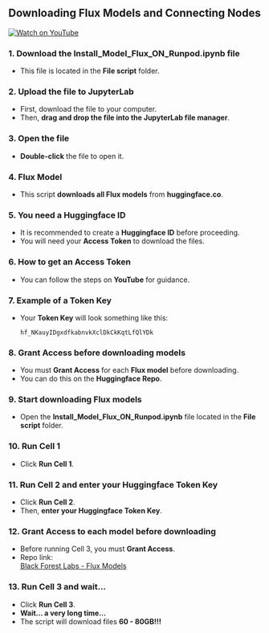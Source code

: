 ## Downloading Flux Models and Connecting Nodes  

[![Watch on YouTube](https://img.youtube.com/vi/hpuM1499emI/0.jpg)](https://www.youtube.com/watch?v=hpuM1499emI)

### 1. Download the Install_Model_Flux_ON_Runpod.ipynb file  
- This file is located in the **File script** folder.  

### 2. Upload the file to JupyterLab  
- First, download the file to your computer.  
- Then, **drag and drop the file into the JupyterLab file manager**.  

### 3. Open the file  
- **Double-click** the file to open it.  

### 4. Flux Model  
- This script **downloads all Flux models** from **huggingface.co**.  

### 5. You need a **Huggingface ID**  
- It is recommended to create a **Huggingface ID** before proceeding.  
- You will need your **Access Token** to download the files.  

### 6. How to get an Access Token  
- You can follow the steps on **YouTube** for guidance.  

### 7. Example of a Token Key  
- Your **Token Key** will look something like this:  
  ```
  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
  ```

### 8. **Grant Access before downloading models**  
- You must **Grant Access** for each **Flux model** before downloading.  
- You can do this on the **Huggingface Repo**.  

### 9. Start downloading Flux models  
- Open the **Install_Model_Flux_ON_Runpod.ipynb** file located in the **File script** folder.  

### 10. Run Cell 1  
- Click **Run Cell 1**.  

### 11. Run Cell 2 and enter your **Huggingface Token Key**  
- Click **Run Cell 2**.  
- Then, **enter your Huggingface Token Key**.  

### 12. **Grant Access to each model before downloading**  
- Before running Cell 3, you must **Grant Access**.  
- Repo link:  
  [Black Forest Labs - Flux Models](https://huggingface.co/collections/black-forest-labs/flux1-679d013aee236841c0e9d38a)  

### 13. Run Cell 3 and wait...  
- Click **Run Cell 3**.  
- **Wait... a very long time...**  
- The script will download files **60 - 80GB!!!**  
